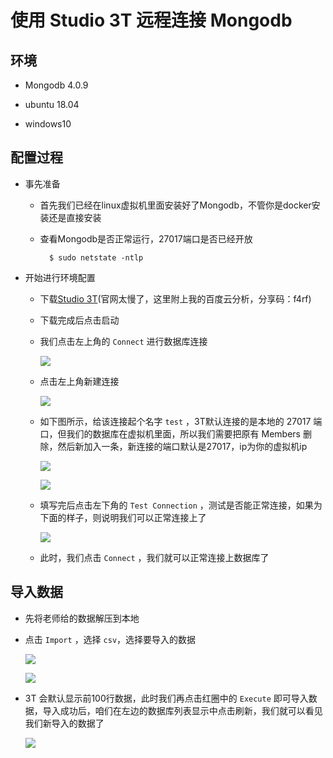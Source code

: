 # 使用 Studio 3T 远程连接 Mongodb

## 环境

- Mongodb 4.0.9

- ubuntu 18.04

- windows10

## 配置过程

- 事先准备

    - 首先我们已经在linux虚拟机里面安装好了Mongodb，不管你是docker安装还是直接安装

    - 查看Mongodb是否正常运行，27017端口是否已经开放

            $ sudo netstate -ntlp

- 开始进行环境配置

    - 下载[Studio 3T](https://pan.baidu.com/s/1juEMq6jsctKcfm3i6eCKAw)(官网太慢了，这里附上我的百度云分析，分享码：f4rf)

    - 下载完成后点击启动

    - 我们点击左上角的 `Connect` 进行数据库连接

        ![](img/3T-1.PNG)
    
    - 点击左上角新建连接

        ![](img/3T-2.PNG)
    
    - 如下图所示，给该连接起个名字 `test` ，3T默认连接的是本地的 27017 端口，但我们的数据库在虚拟机里面，所以我们需要把原有 Members 删除，然后新加入一条，新连接的端口默认是27017，ip为你的虚拟机ip

        ![](img/3T-3.PNG)

        ![](img/3T-5.PNG)
    
    - 填写完后点击左下角的 `Test Connection` ，测试是否能正常连接，如果为下面的样子，则说明我们可以正常连接上了

        ![](img/3T-4.PNG)
    
    - 此时，我们点击 `Connect` ，我们就可以正常连接上数据库了

## 导入数据

- 先将老师给的数据解压到本地

- 点击 `Import` ，选择 `csv`，选择要导入的数据

    ![](img/3T-6.PNG)

    ![](img/3T-7.PNG)

- 3T 会默认显示前100行数据，此时我们再点击红圈中的 `Execute` 即可导入数据，导入成功后，咱们在左边的数据库列表显示中点击刷新，我们就可以看见我们新导入的数据了

    ![](img/3T-7.PNG)